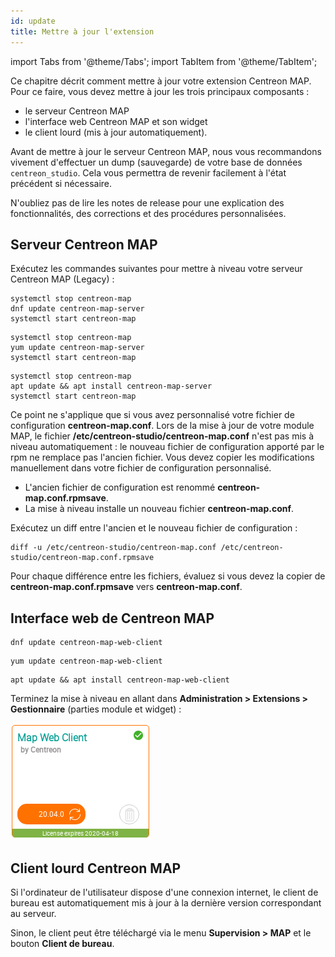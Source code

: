 ```yaml
---
id: update
title: Mettre à jour l'extension
---
```

import Tabs from '@theme/Tabs';
import TabItem from '@theme/TabItem';

Ce chapitre décrit comment mettre à jour votre extension Centreon MAP. Pour ce faire, vous devez mettre à jour les trois principaux composants :

- le serveur Centreon MAP
- l'interface web Centreon MAP et son widget
- le client lourd (mis à jour automatiquement).

Avant de mettre à jour le serveur Centreon MAP, nous vous recommandons vivement d'effectuer un dump (sauvegarde) de votre base de données `centreon_studio`.
Cela vous permettra de revenir facilement à l'état précédent si nécessaire.

N'oubliez pas de lire les notes de release pour une explication des fonctionnalités, des corrections et des procédures personnalisées.

## Serveur Centreon MAP

Exécutez les commandes suivantes pour mettre à niveau votre serveur Centreon MAP (Legacy) :

<Tabs groupId="sync">
<TabItem value="Alma / RHEL / Oracle Linux 8" label="Alma / RHEL / Oracle Linux 8">

``` shell
systemctl stop centreon-map
dnf update centreon-map-server
systemctl start centreon-map
```

</TabItem>
<TabItem value="CentOS 7" label="CentOS 7">

``` shell
systemctl stop centreon-map
yum update centreon-map-server
systemctl start centreon-map
```

</TabItem>
<TabItem value="Debian 11" label="Debian 11">

``` shell
systemctl stop centreon-map
apt update && apt install centreon-map-server
systemctl start centreon-map
```

</TabItem>
</Tabs>

Ce point ne s'applique que si vous avez personnalisé votre fichier de configuration **centreon-map.conf**.
Lors de la mise à jour de votre module MAP, le fichier **/etc/centreon-studio/centreon-map.conf** n'est pas mis à niveau automatiquement : le nouveau fichier de configuration apporté par le rpm ne remplace pas l'ancien fichier.
Vous devez copier les modifications manuellement dans votre fichier de configuration personnalisé.

* L'ancien fichier de configuration est renommé **centreon-map.conf.rpmsave**.
* La mise à niveau installe un nouveau fichier **centreon-map.conf**.

Exécutez un diff entre l'ancien et le nouveau fichier de configuration :

```shell
diff -u /etc/centreon-studio/centreon-map.conf /etc/centreon-studio/centreon-map.conf.rpmsave
```

Pour chaque différence entre les fichiers, évaluez si vous devez la copier de **centreon-map.conf.rpmsave** vers **centreon-map.conf**.

## Interface web de Centreon MAP

<Tabs groupId="sync">
<TabItem value="Alma / RHEL / Oracle Linux 8" label="Alma / RHEL / Oracle Linux 8">

```shell
dnf update centreon-map-web-client
```

</TabItem>
<TabItem value="CentOS 7" label="CentOS 7">

```shell
yum update centreon-map-web-client
```

</TabItem>
<TabItem value="Debian 11" label="Debian 11">

```shell
apt update && apt install centreon-map-web-client
```

</TabItem>
</Tabs>

Terminez la mise à niveau en allant dans **Administration > Extensions > Gestionnaire** (parties module et widget) :

![image](../assets/graph-views/update-web-client.png)

## Client lourd Centreon MAP

Si l'ordinateur de l'utilisateur dispose d'une connexion internet, le client de bureau est automatiquement mis à jour à la dernière version correspondant au serveur.

Sinon, le client peut être téléchargé via le menu **Supervision > MAP** et le bouton **Client de bureau**.